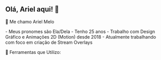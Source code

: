 <h2>Olá, Ariel aqui! 👋</h2>

<p>🦄 Me chamo Ariel Melo</p>
- Meus pronomes são Ela/Dela
- Tenho 25 anos
- Trabalho com Design Gráfico e Animações 2D (Motion) desde 2018
- Atualmente trabalhando com foco em criação de Stream Overlays

<p>🌈 Ferramentas que Utilizo:</p>
